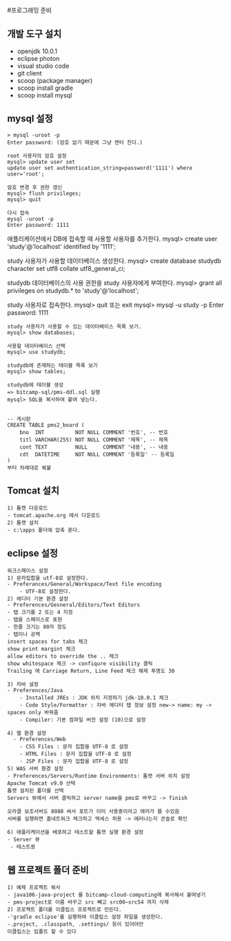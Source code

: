 #프로그래밍 준비
## 개발 도구 설치
- openjdk 10.0.1
- eclipse photon
- visual studio code
- git client
- scoop (package manager)
- scoop install gradle
- scoop install mysql

## mysql 설정
```
> mysql -uroot -p
Enter password: (암호 없기 때문에 그냥 엔터 친다.)

root 사용자의 암호 설정
mysql> update user set
update user set authentication_string=password('1111') where user='root';

암호 변경 후 권한 갱신
mysql> flush privileges;
mysql> quit

다시 접속
mysql -uroot -p
Enter password: 1111
```
애플리케이션에서 DB에 접속할 때 사용할 사용자를 추가한다.
mysql> create user 'study'@'localhost' identified by '1111';

study 사용자가 사용할 데이터베이스 생성한다.
mysql> create database studydb character set utf8 collate utf8_general_ci;

studydb 데이터베이스의 사용 권한을 study 사용자에게 부여한다.
mysql>  grant all privileges on studydb.* to 'study'@'localhost';

study 사용자로 접속한다.
mysql> quit 또는 exit
mysql> mysql -u study -p
Enter password: 1111
```
study 사용자가 사용할 수 있는 데이터베이스 목록 보기.
mysql> show databases;

사용할 데이터베이스 선택
mysql> use studydb;

studydb에 존재하는 테이블 목록 보기
mysql> show tables;

studydb에 테이블 생성
=> bitcamp-sql/pms-ddl.sql 실행
mysql> SQL을 복사하여 붙여 넣는다.


-- 게시판
CREATE TABLE pms2_board (
    bno  INT          NOT NULL COMMENT '번호', -- 번호
    titl VARCHAR(255) NOT NULL COMMENT '제목', -- 제목
    cont TEXT         NULL     COMMENT '내용', -- 내용
    cdt  DATETIME     NOT NULL COMMENT '등록일' -- 등록일
)
부터 차례대로 복붙

```
## Tomcat 설치
```
1) 톰캣 다운로드
- tomcat.apache.org 에서 다운로드
2) 톰캣 설치
- c:\apps 폴더에 압축 푼다.
```




## eclipse 설정
```
워크스페이스 설정
1) 문자집합을 utf-8로 설정한다.
- Preferances/General/Workspace/Text file encoding
    - UTF-8로 설정한다.
2) 에디터 기본 환경 설정
- Preferences/Gesneral/Editors/Text Editors
- 탭 크기를 2 또는 4 지정
- 탭을 스페이스로 표현
- 한줄 크기는 80자 정도
- 탭이나 공백
insert spaces for tabs 체크
show print margint 체크
allow editors to override the .. 체크
show whitespace 체크 -> confiqure visibility 클릭
Trailing 에 Carriage Return, Line Feed 체크 해제 투명도 30

3) 자바 설정
- Preferences/Java
    - Installed JREs : JDK 위치 지정하기 jdk-10.0.1 체크
    - Code Style/Formatter : 자바 에디터 탭 정보 설정 new-> name: my -> spaces only 바꿔줌
    - Compiler: 기본 컴파일 버전 설정 (10)으로 설정

4) 웹 환경 설정
  - Preferences/Web
    - CSS Files : 문자 집합을 UTF-8 로 설정
    - HTML Files : 문자 집합을 UTF-8 로 설정
    - JSP Files : 문자 집합을 UTF-8 로 설정
5) WAS 서버 환경 설정
- Preferences/Servers/Runtime Environments: 톰캣 서버 위치 설정
Apache Tomcat v9.0 선택
톰캣 설치된 폴더를 선택
Servers 뷰에서 서버 클릭하고 server name을 pms로 바꾸고 -> finish

오라클 보조서버도 8080 써서 포트가 이미 사용중이라고 에러가 뜰 수있음
서버를 실행하면 홈네트워크 체크하고 엑세스 허용 -> 에러나는지 콘솔로 확인

6) 애플리케이션을 배포하고 테스트할 톰캣 실행 환경 설정
- Server 뷰
 - 테스트용

```


## 웹 프로젝트 폴더 준비

```
1) 예제 프로젝트 복사
- java106-java-project 를 bitcamp-cloud-computing에 복사해서 붙여넣기
- pms-project로 이름 바꾸고 src 빼고 src00~src54 까지 삭제
2) 프로젝트 폴더를 이클립스 프로젝트로 만든다.
-'gradle eclipse'를 실행하여 이클립스 설정 파일을 생성한다.
-.project, .classpath, .settings/ 등이 있어야만
이클립스는 임폴트 할 수 있다
```

